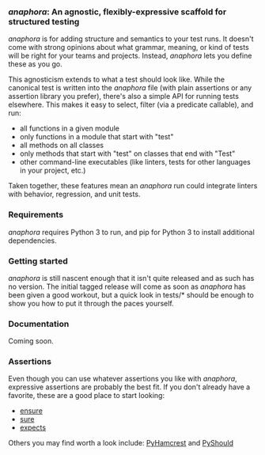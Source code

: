 ### _anaphora_: An agnostic, flexibly-expressive scaffold for structured testing

_anaphora_ is for adding structure and semantics to your test runs. It doesn't come with strong opinions about what grammar, meaning, or kind of tests will be right for your teams and projects. Instead, _anaphora_ lets you define these as you go.

This agnosticism extends to what a test should look like. While the canonical test is written into the _anaphora_ file (with plain assertions or any assertion library you prefer), there's also a simple API for running tests elsewhere. This makes it easy to select, filter (via a predicate callable), and run:
* all functions in a given module
* only functions in a module that start with "test"
* all methods on all classes
* only methods that start with "test" on classes that end with "Test"
* other command-line executables (like linters, tests for other languages in your project, etc.)

Taken together, these features mean an _anaphora_ run could integrate linters with behavior, regression, and unit tests.

### Requirements
_anaphora_ requires Python 3 to run, and pip for Python 3 to install additional dependencies.

### Getting started
_anaphora_ is still nascent enough that it isn't quite released and as such has no version. The initial tagged release will come as soon as _anaphora_ has been given a good workout, but a quick look in tests/* should be enough to show you how to put it through the paces yourself.

### Documentation
Coming soon.

### Assertions
Even though you can use whatever assertions you like with _anaphora_, expressive assertions are probably the best fit. If you don't already have a favorite, these are a good place to start looking:
- [ensure][ensure]
- [sure][sure]
- [expects][expects]

Others you may find worth a look include: [PyHamcrest][PyHamcrest] and [PyShould][PyShould]

[ensure]: https://github.com/kislyuk/ensure
[sure]: https://github.com/gabrielfalcao/sure
[expects]: https://github.com/jaimegildesagredo/expects
[PyHamcrest]: https://github.com/hamcrest/PyHamcrest
[PyShould]: https://github.com/drslump/pyshould
